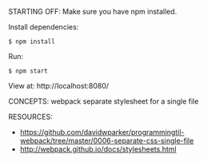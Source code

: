 STARTING OFF:
Make sure you have npm installed.

Install dependencies:
```
$ npm install
```

Run:
```
$ npm start
```

View at: http://localhost:8080/

CONCEPTS:
webpack separate stylesheet for a single file

RESOURCES:
* https://github.com/davidwparker/programmingtil-webpack/tree/master/0006-separate-css-single-file
* http://webpack.github.io/docs/stylesheets.html
